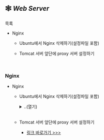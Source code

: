 ## ️🕸 **_Web Server_**

목록  

* Nginx

    * Ubuntu에서 Nginx 삭제하기(설정파일 포함)

    * Tomcat 서버 앞단에 proxy 서버 설정하기 

<br/>

### Nginx

* Nginx

    * Ubuntu에서 Nginx 삭제하기(설정파일 포함)

        <details>
        <summary>..(열기)</summary>

        ```bash
        # 아래 명령어는 설정 파일을 삭제하지 않음 
        $ sudo apt-get remove nginx nginx-common

        # 아래 명령어는 설정 파일까지 삭제함
        $ sudo apt-get purge nginx nginx-common

        # 아래 명령어는 nginx의 dependencies를 삭제함
        $ sudo apt-get autoremove
        ```

        </details><br/> 

    * Tomcat 서버 앞단에 proxy 서버 설정하기 

        * [링크 바로가기 >>>](https://www.nginx.com/resources/wiki/start/topics/examples/javaservers/)

    <br/>
